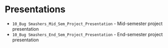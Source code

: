 # Presentations

* ```10_Bug Smashers_Mid_Sem_Project_Presentation``` - Mid-semester project presentation
* ```10_Bug Smashers_End_Sem_Project_Presentation``` - End-semester project presentation